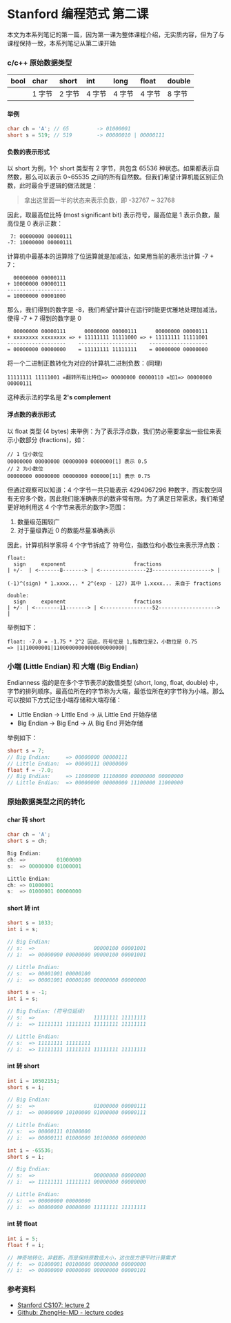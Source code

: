 # Stanford 编程范式 第二课

本文为本系列笔记的第一篇，因为第一课为整体课程介绍，无实质内容，但为了与课程保持一致，本系列笔记从第二课开始

### c/c++ 原始数据类型

| bool | char | short | int | long | float | double |
| :--- | :--- | :--- | :--- | :--- | :--- | :--- |
|  | 1 字节 | 2 字节 | 4 字节 | 4 字节 | 4 字节 | 8 字节 |

#### 举例

```c
char ch = 'A'; // 65         -> 01000001
short s = 519; // 519        -> 00000010 | 00000111
```

#### 负数的表示形式

以 short 为例，1个 short 类型有 2 字节，共包含 65536 种状态。如果都表示自然数，那么可以表示 0~65535 之间的所有自然数。但我们希望计算机能区别正负数，此时最合乎逻辑的做法就是：

> 拿出这里面一半的状态来表示负数，即 -32767 ~ 32768

因此，取最高位比特 \(most significant bit\) 表示符号，最高位是 1 表示负数，最高位是 0 表示正数：

```
 7: 00000000 00000111
-7: 10000000 00000111
```

计算机中最基本的运算除了位运算就是加减法，如果用当前的表示法计算 -7 + 7：

```
  00000000 00000111
+ 10000000 00000111
-------------------
= 10000000 00001000
```

那么，我们得到的数字是 -8，我们希望计算计在运行时能更优雅地处理加减法，使得 -7 + 7 得到的数字是 0

```
  00000000 00000111      00000000 00000111      00000000 00000111
+ xxxxxxxx xxxxxxxx => + 11111111 11111000 => + 11111111 11111001
-------------------    -------------------    -------------------
= 00000000 00000000    = 11111111 11111111    = 00000000 00000000
```

将一个二进制正数转化为对应的计算机二进制负数：\(同理\)

```
11111111 11111001 =翻转所有比特位=> 00000000 00000110 =加1=> 00000000 00000111
```

这种表示法的学名是 **2's complement**

#### 浮点数的表示形式

以 float 类型 \(4 bytes\) 来举例：为了表示浮点数，我们势必需要拿出一些位来表示小数部分 \(fractions\)，如：

```
// 1 位小数位
00000000 00000000 00000000 0000000[1] 表示 0.5
// 2 为小数位
00000000 00000000 00000000 000000[11] 表示 0.75
```

但通过观察可以知道：4 个字节一共只能表示 4294967296 种数字，而实数空间有无穷多个数，因此我们能准确表示的数非常有限。为了满足日常需求，我们希望更好地利用这 4 个字节来表示的数字&gt;范围：

1. 数量级范围较广
2. 对于量级靠近 0 的数能尽量准确表示

因此，计算机科学家将 4 个字节拆成了 符号位，指数位和小数位来表示浮点数：

```
float:
  sign     exponent                      fractions
| +/-  | <-------8-------> | <---------------23-------------------> |

(-1)^(sign) * 1.xxxx... * 2^(exp - 127) 其中 1.xxxx... 来自于 fractions

double:
  sign     exponent                      fractions
| +/- | <--------11-------> | <----------------52-------------------> |
```

举例如下：

```
float: -7.0 = -1.75 * 2^2 因此，符号位是 1,指数位是2，小数位是 0.75
=> |1|10000001|11000000000000000000000|
```

### 小端 \(Little Endian\) 和 大端 \(Big Endian\)

Endianness 指的是在多个字节表示的数值类型 \(short, long, float, double\) 中，字节的排列顺序。最高位所在的字节称为大端，最低位所在的字节称为小端。那么可以按如下方式记住小端存储和大端存储：

* Little Endian -&gt; Little End -&gt; 从 Little End 开始存储
* Big Endian -&gt; Big End -&gt; 从 Big End 开始存储

举例如下：

```c
short s = 7;
// Big Endian:     => 00000000 00000111
// Little Endian:  => 00000111 00000000
float f = -7.0;
// Big Endian:     => 11000000 11100000 00000000 00000000
// Little Endian:  => 00000000 00000000 11100000 11000000
```

### 原始数据类型之间的转化

#### char 转 short

```c
char ch = 'A';
short s = ch;

Big Endian:
ch: =>          01000000
s:  => 00000000 01000001

Little Endian:
ch: => 01000001
s:  => 01000001 00000000
```

#### short 转 int

```c
short s = 1033;
int i = s;

// Big Endian:
// s:  =>                   00000100 00001001
// i:  => 00000000 00000000 00000100 00001001

// Little Endian:
// s:  => 00001001 00000100
// i:  => 00001001 00000100 00000000 00000000

short s = -1;
int i = s;

// Big Endian: (符号位延续)
// s:  =>                   11111111 11111111
// i:  => 11111111 11111111 11111111 11111111

// Little Endian:
// s:  => 11111111 11111111
// i:  => 11111111 11111111 11111111 11111111
```

#### int 转 short

```c
int i = 10502151;
short s = i;

// Big Endian:
// s:  =>                   01000000 00000111
// i:  => 00000000 10100000 01000000 00000111

// Little Endian:
// s:  => 00000111 01000000
// i:  => 00000111 01000000 10100000 00000000

int i = -65536;
short s = i;

// Big Endian:
// s:  =>                   00000000 00000000
// i:  => 11111111 11111111 00000000 00000000

// Little Endian:
// s:  => 00000000 00000000
// i:  => 00000000 00000000 11111111 11111111
```

#### int 转 float

```c
int i = 5;
float f = i;

// 神奇地转化，非截断，而是保持原数值大小，这也是方便平时计算需求
// f:  => 01000001 00100000 00000000 00000000
// i:  => 00000000 00000000 00000000 00000101
```

### 参考资料

* [Stanford CS107: lecture 2](https://www.youtube.com/watch?v=jTSvthW34GU&list=PL08D9FA018A965057)
* [Github: ZhengHe-MD - lecture codes](https://github.com/ZhengHe-MD/cs107-lecture-codes)




